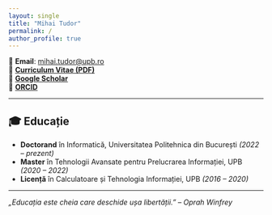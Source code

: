 ```yaml
---
layout: single
title: "Mihai Tudor"
permalink: /
author_profile: true
---
```


📧 **Email**: mihai.tudor@upb.ro  
📄 **[Curriculum Vitae (PDF)](assets/CV_Mihai_Tudor.pdf)**  
🔗 **[Google Scholar](https://scholar.google.com/)**  
🔗 **[ORCID](https://orcid.org/)**

---

## 🎓 Educație

- **Doctorand** în Informatică, Universitatea Politehnica din București *(2022 – prezent)*
- **Master** în Tehnologii Avansate pentru Prelucrarea Informației, UPB *(2020 – 2022)*
- **Licență** în Calculatoare și Tehnologia Informației, UPB *(2016 – 2020)*

---

_„Educația este cheia care deschide ușa libertății.” – Oprah Winfrey_
